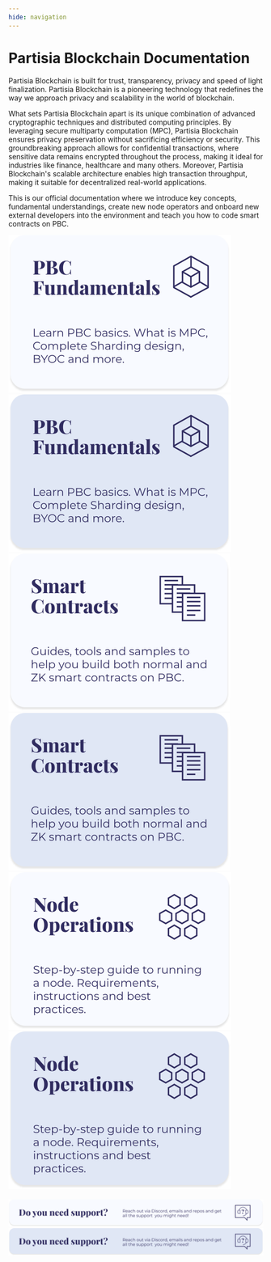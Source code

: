```yaml
---
hide: navigation
---
```


<div class="front-page-text-wrapper">

<h1 style="font-weight: bold;">Partisia Blockchain Documentation</h1>

<p>Partisia Blockchain is built for trust, transparency, privacy and speed of light finalization. Partisia Blockchain is a pioneering technology that redefines the way we approach privacy and scalability in the world of blockchain.</p>
<p>What sets Partisia Blockchain apart is its unique combination of advanced cryptographic techniques and distributed computing principles. By leveraging secure multiparty computation (MPC), Partisia Blockchain ensures privacy preservation without sacrificing efficiency or security. This groundbreaking approach allows for confidential transactions, where sensitive data remains encrypted throughout the process, making it ideal for industries like finance, healthcare and many others. Moreover, Partisia Blockchain's scalable architecture enables high transaction throughput, making it suitable for decentralized real-world applications. 
</p>
<p>This is our official documentation where we introduce key concepts, fundamental understandings, create new node operators and onboard new external developers into the environment and teach you how to code smart contracts on PBC.</p>

</div>

<div class="front-page-pictures-wrapper">
    <div class="front-page-hover-wrap">
        <a href="pbc-fundamentals/introduction-to-the-fundamentals.html">
            <img src="assets/categories/pbc-fundamentals.svg" alt="PBC Fundamentals" class="front-page-pictures front-page-pictures-top" />
        </a>
        <a href="pbc-fundamentals/introduction-to-the-fundamentals.html"> 
            <img src="assets/categories/pbc-fundamentals-hover.svg" alt="PBC Fundamentals" class="front-page-pictures-hover" />
        </a>
    </div>
    <div class="front-page-hover-wrap">
        <a href="smart-contracts/introduction-to-smart-contracts.html">
            <img src="assets/categories/smart-contracts.svg" alt="Smart Contracts" class="front-page-pictures front-page-pictures-top" />
        </a>
        <a href="smart-contracts/introduction-to-smart-contracts.html">
            <img src="assets/categories/smart-contracts-hover.svg" alt="Smart Contracts" class="front-page-pictures-hover" />
        </a>
    </div>
    <div class="front-page-hover-wrap">
        <a href="node-operations/start-running-a-node.html">
            <img src="assets/categories/node-operations.svg" alt="Node Operations" class="front-page-pictures front-page-pictures-top" />
        </a>
        <a href="node-operations/start-running-a-node.html">
            <img src="assets/categories/node-operations-hover.svg" alt="Smart Contracts" class="front-page-pictures-hover" />
        </a>
    </div>

<br>
<div class="front-page-hover-wrap">
    <a href="get-support-from-pbc-community.html">
        <img src="assets/categories/need-support.svg" alt="Need support?" class="front-page-pictures front-page-pictures-bot" />
    </a>
    <a href="get-support-from-pbc-community.html">
        <img src="assets/categories/need-support-hover.svg" alt="Smart Contracts" class="front-page-pictures-hover front-page-pictures-bot-hover" />
    </a>
</div>
<div class="front-page-hover-wrap">
    <a href="get-support-from-pbc-community.html">
        <img src="assets/categories/square-need-support.svg" alt="Need support?" class="front-page-pictures front-page-pictures-square front-page-pictures-top" style="display:none" />
    </a>
    <a href="get-support-from-pbc-community.html">
        <img src="assets/categories/square-need-support-hover.svg" alt="Smart Contracts" class="front-page-pictures-hover front-page-pictures-square-hover front-page-pictures-top"  style="display:none" />
    </a>
</div>
</div>